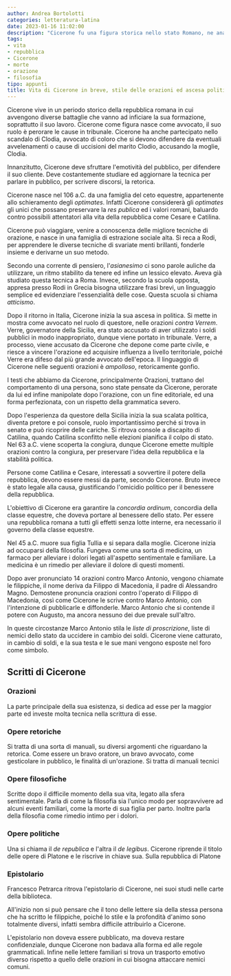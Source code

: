 ```yaml
---
author: Andrea Bortolotti
categories: letteratura-latina
date: 2023-01-16 11:02:00
description: "Cicerone fu una figura storica nello stato Romano, ne analizziamo la vita, lo stile delle orazioni scritte e le sue opere."
tags:
- vita
- repubblica
- Cicerone
- morte
- orazione
- filosofia
tipo: appunti
title: Vita di Cicerone in breve, stile delle orazioni ed ascesa politica
---
```


Cicerone vive in un periodo storico della repubblica romana in cui avvengono diverse battaglie che vanno ad inficiare la sua formazione, soprattutto il suo lavoro. Cicerone come figura nasce come avvocato, il suo ruolo è perorare le cause in tribunale. Cicerone ha anche partecipato nello scandalo di Clodia, avvocato di coloro che si devono difendere da eventuali avvelenamenti o cause di uccisioni del marito Clodio, accusando la moglie, Clodia.

Innanzitutto, Cicerone deve sfruttare l'emotività del pubblico, per difendere il suo cliente. Deve costantemente studiare ed aggiornare la tecnica per parlare in pubblico, per scrivere discorsi, la retorica. 

Cicerone nasce nel 106 a.C. da una famiglia del ceto equestre, appartenente allo schieramento degli _optimates_. Infatti Cicerone considererà gli _optimates_ gli unici che possano preservare la _res publica_ ed i valori romani, baluardo contro possibili attentatori alla vita della repubblica come Cesare e Catilina.

Cicerone può viaggiare, venire a conoscenza delle migliore tecniche di orazione, e nasce in una famiglia di estrazione sociale alta. Si reca a Rodi, per apprendere le diverse tecniche di svariate menti brillanti, fonderle insieme e derivarne un suo metodo. 

Secondo una corrente di pensiero, l'_asianesimo_ ci sono parole auliche da utilizzare, un ritmo stabilito da tenere ed infine un lessico elevato. Aveva già studiato questa tecnica a Roma. Invece, secondo la scuola opposta, appresa presso Rodi in Grecia bisogna utilizzare frasi brevi, un linguaggio semplice ed evidenziare l'essenzialità delle cose. Questa scuola si chiama _atticismo_.

Dopo il ritorno in Italia, Cicerone inizia la sua ascesa in politica. Si mette in mostra come avvocato nel ruolo di questore, nelle orazioni _contra Verrem_. Verre, governatore della Sicilia, era stato accusato di aver utilizzato i soldi pubblici in modo inappropriato, dunque viene portato in tribunale. Verre, a processo, viene accusato da Cicerone che depone come parte civile, e riesce a vincere l'orazione ed acquisire influenza a livello territoriale, poiché Verre era difeso dal più grande avvocato dell'epoca. Il linguaggio di Cicerone nelle seguenti orazioni è _ampolloso_, retoricamente gonfio. 

I testi che abbiamo da Cicerone, principalmente Orazioni, trattano del comportamento di una persona, sono state pensate da Cicerone, perorate da lui ed infine manipolate dopo l'orazione, con un fine editoriale, ed una forma perfezionata, con un rispetto della grammatica severo. 

Dopo l'esperienza da questore della Sicilia inizia la sua scalata politica, diventa pretore e poi console, ruolo importantissimo perché si trova in senato e può ricoprire delle cariche. Si ritrova console a discapito di Catilina, quando Catilina sconfitto nelle elezioni pianifica il colpo di stato. Nel 63 a.C. viene scoperta la congiura, dunque Cicerone emette multiple orazioni contro la congiura, per preservare l'idea della repubblica e la stabilità politica. 

Persone come Catilina e Cesare, interessati a sovvertire il potere della repubblica, devono essere messi da parte, secondo Cicerone. Bruto invece è stato legale alla causa, giustificando l'omicidio politico per il benessere della repubblica.

L'obiettivo di Cicerone era garantire la _concordia ordinum_, concordia della classe equestre, che doveva portare al benessere dello stato. Per essere una repubblica romana a tutti gli effetti senza lotte interne, era necessario il governo della classe equestre. 

Nel 45 a.C. muore sua figlia Tullia e si separa dalla moglie. Cicerone inizia ad occuparsi della filosofia. Fungeva come una sorta di medicina, un farmaco per alleviare i dolori legati all'aspetto sentimentale e familiare. La medicina è un rimedio per alleviare il dolore di questi momenti.

Dopo aver pronunciato 14 orazioni contro Marco Antonio, vengono chiamate le filippiche, il nome deriva da Filippo di Macedonia, il padre di Alessandro Magno. Demostene pronuncia orazioni contro l'operato di Filippo di Macedonia, così come Cicerone le scrive contro Marco Antonio, con l'intenzione di pubblicarle e diffonderle. Marco Antonio che si contende il potere con Augusto, ma ancora nessuno dei due prevale sull'altro. 

In queste circostanze Marco Antonio stila le _liste di proscrizione_, liste di nemici dello stato da uccidere in cambio dei soldi. Cicerone viene catturato, in cambio di soldi, e la sua testa e le sue mani vengono esposte nel foro come simbolo. 

## Scritti di Cicerone

### Orazioni

La parte principale della sua esistenza, si dedica ad esse per la maggior parte ed investe molta tecnica nella scrittura di esse. 

### Opere retoriche

Si tratta di una sorta di manuali, su diversi argomenti che riguardano la retorica. Come essere un bravo oratore, un bravo avvocato, come gesticolare in pubblico, le finalità di un'orazione. Si tratta di manuali tecnici

### Opere filosofiche

Scritte dopo il difficile momento della sua vita, legato alla sfera sentimentale. Parla di come la filosofia sia l'unico modo per sopravvivere ad alcuni eventi familiari, come la morte di sua figlia per parto. Inoltre parla della filosofia come rimedio intimo per i dolori. 

### Opere politiche

Una si chiama il _de republica_ e l'altra il _de legibus_. Cicerone riprende il titolo delle opere di Platone e le riscrive in chiave sua. Sulla repubblica di Platone

### Epistolario

Francesco Petrarca ritrova l'epistolario di Cicerone, nei suoi studi nelle carte della biblioteca. 

All'inizio non si può pensare che il tono delle lettere sia della stessa persona che ha scritto le filippiche, poiché lo stile e la profondità d'animo sono totalmente diversi, infatti sembra difficile attribuirlo a Cicerone. 

L'epistolario non doveva essere pubblicato, ma doveva restare confidenziale, dunque Cicerone non badava alla forma ed alle regole grammaticali. Infine nelle lettere familiari si trova un trasporto emotivo diverso rispetto a quello delle orazioni in cui bisogna attaccare nemici comuni. 